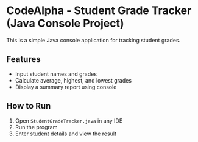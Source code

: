 
# CodeAlpha - Student Grade Tracker (Java Console Project)

This is a simple Java console application for tracking student grades.

## Features
- Input student names and grades
- Calculate average, highest, and lowest grades
- Display a summary report using console

## How to Run
1. Open `StudentGradeTracker.java` in any IDE
2. Run the program
3. Enter student details and view the result
